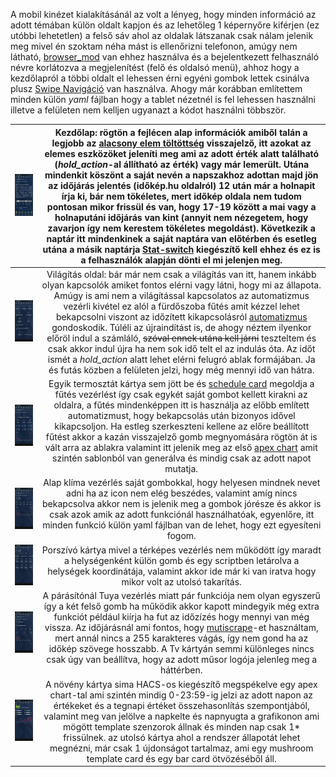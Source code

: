 A mobil kinézet kialakításánál az volt a lényeg, hogy minden információ az adott témában külön oldalt kapjon és az lehetőleg 1 képernyőre kiférjen (ez utóbbi lehetetlen) a felső sáv ahol az oldalak látszanak csak nálam jelenik meg mivel én szoktam néha mást is ellenőrizni telefonon, amúgy nem látható, [browser_mod](https://github.com/thomasloven/hass-browser_mod) van ehhez használva és a bejelentkezett felhasználó névre korlátozva a megjelenítést (felő és oldalsó menü), ahhoz hogy a kezdőlapról a többi oldalt el lehessen érni egyéni gombok lettek csinálva plusz [Swipe Navigáció](https://github.com/zanna-37/hass-swipe-navigation) van használva. Ahogy már korábban említettem minden külön _yaml_ fájlban hogy a tablet nézetnél is fel lehessen használni illetve a felületen nem kelljen ugyanazt a kódot használni többször.

| <img src="/readme-img/mobil_kezdolap.png" width=100%> | Kezdőlap: rögtön a fejlécen alap információk amiből talán a legjobb az [alacsony elem töltöttség](/include/template.yaml#L116) visszajelző, itt azokat az elemes eszközöket jeleníti meg ami az adott érték alatt található (*hold_action*-al állítható az érték) vagy már lemerült. Utána mindenkit köszönt a saját nevén a napszakhoz adottan majd jön az időjárás jelentés (időkép.hu oldalról) 12 után már a holnapit írja ki, bár nem tökéletes, mert időkép oldala nem tudom pontosan mikor frissül és van, hogy 17-19 között a mai vagy a holnaputáni időjárás van kint (annyit nem nézegetem, hogy zavarjon így nem kerestem tökéletes megoldást). Következik a naptár itt mindenkinek a saját naptára van előtérben és esetleg utána a másik naptárja [Stat-switch](https://github.com/thomasloven/lovelace-state-switch) kiegészítő kell ehhez és ez is a felhasználók alapján dönti el mi jelenjen meg. |
|:---:|:---:|
| <img src="/readme-img/mobil_light.png" width=100%> | Világítás oldal: bár már nem csak a világítás van itt, hanem inkább olyan kapcsolók amiket fontos elérni vagy látni, hogy mi az állapota. Amúgy is ami nem a világítással kapcsolatos az automatizmus vezérli kivétel ez alól a fürdőszoba fűtés amit kézzel lehet bekapcsolni viszont az időzített kikapcsolásról [automatizmus](https://gist.github.com/MackoMici/21fba72a2ef0343f793535a01293727c) gondoskodik. Túléli az újraindítást is, de ahogy néztem ilyenkor előröl indul a számláló, ~~szóval ennek utána kell járni~~ teszteltem és csak akkor indul újra ha nem sok idő telt el az indulás óta. Az időt ismét a *hold_action* alatt lehet elérni felugró ablak formájában. Ja és futás közben a felületen jelzi, hogy még mennyi idő van hátra. |
| <img src="/readme-img/mobil_futes.png" width=100%> | Egyik termosztát kártya sem jött be és [schedule card](https://github.com/nielsfaber/scheduler-card) megoldja a fűtés vezérlést így csak egykét saját gombot kellett kirakni az oldalra, a fűtés mindenképpen itt is használja az előbb említett automatizmust, hogy bekapcsolás után bizonyos idővel kikapcsoljon. Ha estleg szerkeszteni kellene az előre beállított fűtést akkor a kazán visszajelző gomb megnyomására rögtön át is vált arra az ablakra valamint itt jelenik meg az első [apex chart](https://github.com/RomRider/apexcharts-card) amit szintén sablonból van generálva és mindig csak az adott napot mutatja. |
| <img src="/readme-img/mobil_klima.png" width=100%> | Alap klíma vezérlés saját gombokkal, hogy helyesen mindnek nevet adni ha az icon nem elég beszédes, valamint amíg nincs bekapcsolva akkor nem is jelenik meg a gombok jórésze és akkor is csak azok amik az adott funkciónál használhatóak, egyenlőre, itt minden funkció külön yaml fájlban van de lehet, hogy ezt egyesíteni fogom. |
| <img src="/readme-img/mobil_vacuum.png" width=100%>| Porszívó kártya mivel a térképes vezérlés nem működött így maradt a helységenként külön gomb és egy scriptben letárolva a helységek koordinátája, valamint akkor ide már ki van iratva hogy mikor volt az utolsó takarítás. |
| <img src="/readme-img/mobil_parasito.png" width=100%> | A párásítónál Tuya vezérlés miatt pár funkciója nem olyan egyszerű így a két felső gomb ha működik akkor kapott mindegyik még extra funkciót például kiírja ha fut az időzízés hogy mennyi van még vissza. Az időjárásnál ami fontos, hogy [mutiscrape](https://github.com/danieldotnl/ha-multiscrape)-et használtam, mert annál nincs a 255 karakteres vágás, így nem gond ha az időkép szövege hosszabb. A Tv kártyán semmi különleges nincs csak úgy van beállítva, hogy az adott műsor logója jelenleg meg a háttérben. |
| <img src="/readme-img/mobil_noveny.png" width=100%> | A növény kártya sima HACS-os kiegészítő megspékelve egy apex chart-tal ami szintén mindig 0-23:59-ig jelzi az adott napon az értékeket és a tegnapi értéket összehasonlítás szempontjából, valamint meg van jelölve a napkelte és napnyugta a grafikonon ami mögött template szenzorok állnak és minden nap csak 1* frissülnek. az utolsó kártya ahol a rendszer állapotát lehet megnézni, már csak 1 újdonságot tartalmaz, ami egy mushroom template card és egy bar card ötvözéséből áll. |

